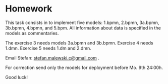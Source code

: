 Homework
========
This task consists in to implement five models: 1.bpmn, 2.bpmn, 3a.bpmn, 3b.bpmn, 4.bpmn, and 5.bpm. All information about data is specified in the models as commentaries.

The exercise 3 needs models 3a.bpmn and 3b.bpmn. Exercise 4 needs 1.dmn. Exercise 5 needs 1.dm and 2.dmn.

Email Stefan: stefan.malewski.c@gmail.com .

For correction send only the models for deployment before Mo. 9th 24:00h.

Good luck!